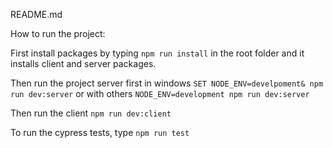 README.md

How to run the project:

First install packages by typing `npm run install` in the root folder and it installs client and server packages.

Then run the project server first in windows `SET NODE_ENV=develpoment& npm run dev:server` or with others `NODE_ENV=development npm run dev:server`

Then run the client `npm run dev:client`

To run the cypress tests, type `npm run test` 
